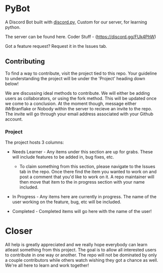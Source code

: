 # PyBot
A Discord Bot built with [discord.py](https://github.com/Rapptz/discord.py), Custom for our server, for learning python.

The server can be found here.
Coder Stuff - (https://discord.gg/FUk4PhW)

Got a feature request? Request it in the Issues tab.

## Contributing
To find a way to contribute, visit the project tied to this repo. Your guideline to understanding the project will be under the 'Project' heading down below!

We are discussing ideal methods to contribute. We will either be adding users as collaborators, or using the fork method. This will be updated once we come to a conclusion. At the moment though, message either iMrBranflake or Nobody within the server to recieve an invite to the repo. The invite will go through your email address associated with your Github account.

### Project
  The project hosts 3 columns:
   * Needs Learner - Any items under this section are up for grabs. These will include features to be added in, bug fixes, etc.
      * To claim something from this section, please navigate to the Issues tab in the repo. Once there find the item you wanted to work on and post a comment that you'd like to work on it. A repo maintainer will then move that item to the in progress section with your name included.

   * In Progress - Any items here are currently in progress. The name of the user working on the feature, bug, etc will be included.

   * Completed - Completed items will go here with the name of the user!

# Closer
  All help is greatly appreciated and we really hope everybody can learn atleast something from this project. The goal is to allow all interested users to contribute in one way or another. The repo will not be dominated by only a couple contributors while others watch wishing they got a chance as well. We're all here to learn and work together!
